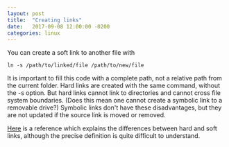 ```yaml
---
layout: post
title:  "Creating links"
date:   2017-09-08 12:00:00 -0200
categories: linux
---
```


You can create a soft link to another file with

    ln -s /path/to/linked/file /path/to/new/file

It is important to fill this code with a complete path,
not a relative path from the current folder.
Hard links are created with the same command, without the -s
option. But hard links cannot link to directories and
cannot cross file system boundaries. (Does this mean one
cannot create a symbolic link to a removable drive?)
Symbolic links don't have these disadvantages, but they
are not updated if the source link is moved or removed.

<a href="https://www.cyberciti.biz/tips/understanding-unixlinux-symbolic-soft-and-hard-links.html">
Here</a> is  a reference which explains the differences between hard
and soft links, although the precise definition is quite difficult to
understand.
